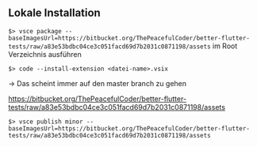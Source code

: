 ## Lokale Installation

`$> vsce package --baseImagesUrl=https://bitbucket.org/ThePeacefulCoder/better-flutter-tests/raw/a83e53bdbc04ce3c051facd69d7b2031c0871198/assets` im Root Verzeichnis ausführen

`$> code --install-extension <datei-name>.vsix`

-> Das scheint immer auf den master branch zu gehen

https://bitbucket.org/ThePeacefulCoder/better-flutter-tests/raw/a83e53bdbc04ce3c051facd69d7b2031c0871198/assets

`$> vsce publish minor --baseImagesUrl=https://bitbucket.org/ThePeacefulCoder/better-flutter-tests/raw/a83e53bdbc04ce3c051facd69d7b2031c0871198/assets`